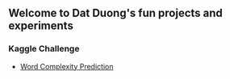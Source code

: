 ## Welcome to Dat Duong's fun projects and experiments

### Kaggle Challenge

* [Word Complexity Prediction](https://datduonguva.github.io/cuddly-octo-succotash/2021/12/17/word-complexity-estimation)
